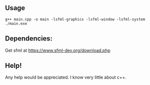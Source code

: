 ## Usage
```
g++ main.cpp -o main -lsfml-graphics -lsfml-window -lsfml-system 
./main.exe
```
## Dependencies:
Get sfml at https://www.sfml-dev.org/download.php 

## Help!

Any help would be appreciated. I know very little about c++.